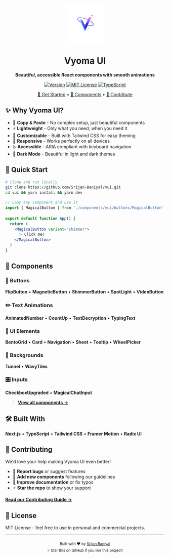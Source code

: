 <div align="center">
  <img src="public/VyomaUI.svg" alt="Vyoma UI" width="120" height="120" />
  
  # Vyoma UI
  
  **Beautiful, accessible React components with smooth animations**
  
  [![Version](https://img.shields.io/badge/Version-1.1.0-brightgreen?style=flat-square)](https://github.com/srijanbaniyal/vyoma-ui/releases)
  [![MIT License](https://img.shields.io/badge/License-MIT-green?style=flat-square)](LICENSE)
  [![TypeScript](https://img.shields.io/badge/TypeScript-Ready-blue?style=flat-square)](https://www.typescriptlang.org/)

  [🚀 Get Started](#quick-start) • [📖 Components](#components) • [🤝 Contribute](#contributing)
</div>

## ✨ Why Vyoma UI?

- 🎯 **Copy & Paste** - No complex setup, just beautiful components
- ⚡ **Lightweight** - Only what you need, when you need it
- 🎨 **Customizable** - Built with Tailwind CSS for easy theming
- 📱 **Responsive** - Works perfectly on all devices
- ♿ **Accessible** - ARIA compliant with keyboard navigation
- 🌙 **Dark Mode** - Beautiful in light and dark themes

## 🚀 Quick Start

```bash
# Clone and run locally
git clone https://github.com/Srijan-Baniyal/vui.git
cd vui && yarn install && yarn dev
```

```jsx
// Copy any component and use it
import { MagicalButton } from './components/vui/buttons/MagicalButton'

export default function App() {
  return (
    <MagicalButton variant="shimmer">
      ✨ Click me!
    </MagicalButton>
  )
}
```

## 🎨 Components

### 🔘 Buttons

**FlipButton** • **MagneticButton** • **ShimmerButton** • **SpotLight** • **VideoButton**

### ✏️ Text Animations  

**AnimatedNumber** • **CountUp** • **TextDecryption** • **TypingText**

### 🧩 UI Elements

**BentoGrid** • **Card** • **Navigation** • **Sheet** • **Tooltip** • **WheelPicker**

### 🌊 Backgrounds

**Tunnel** • **WavyTiles**

### 🎛️ Inputs

**CheckboxUpgraded** • **MagicalChatInput**

> **[View all components →](http://localhost:3000/showcase)**

## 🛠️ Built With

**Next.js** • **TypeScript** • **Tailwind CSS** • **Framer Motion** • **Radix UI**

## 🤝 Contributing

We'd love your help making Vyoma UI even better!

- 🐛 **Report bugs** or suggest features
- 🎨 **Add new components** following our guidelines  
- 📝 **Improve documentation** or fix typos
- ⭐ **Star the repo** to show your support

**[Read our Contributing Guide →](CONTRIBUTING.md)**

## 📄 License

MIT License - feel free to use in personal and commercial projects.

---

<div align="center">
  <sub>Built with ❤️ by <a href="https://srijanbaniyal.com">Srijan Baniyal</a></sub>
  <br />
  <sub>⭐ Star this on GitHub if you like this project!</sub>
</div>
